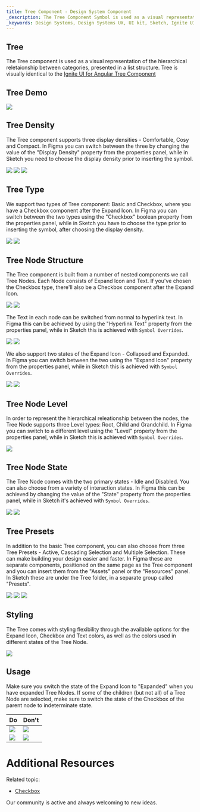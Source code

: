 ```yaml
---
title: Tree Component - Design System Component
_description: The Tree Component Symbol is used as a visual representation of the hierarchical reletaionship between categories, presented in a list structure.
_keywords: Design Systems, Design Systems UX, UI kit, Sketch, Ignite UI for Angular, Sketch to Angular, Sketch to Angular, Angular, Angular Design System, Export code from Sketch, Design Kits for Angular, Sketch HTML, Sketch to HTML, Sketch UI kits, Figma, Figma to Angular, Export code from Figma, Figma HTML, Figma to HTML, Figma UI kits
---
```


## Tree
The Tree component is used as a visual representation of the hierarchical reletaionship between categories, presented in a list structure.
Tree is visually identical to the [Ignite UI for Angular Tree Component](https://www.infragistics.com/products/ignite-ui-angular/angular/components/tree.html)

## Tree Demo

<img class="responsive-img" src="../images/tree_demo.png" srcset="../images/tree_demo@2x.png 2x" />

## Tree Density

The Tree component supports three display densities - Comfortable, Cosy and Compact. In Figma you can switch between the three by changing the value of the "Display Density" property from the properties panel, while in Sketch you need to choose the display density prior to inserting the symbol.

<img class="responsive-img" src="../images/tree_density_comfortable.png" srcset="../images/tree_density_comfortable@2x.png 2x" />
<img class="responsive-img" src="../images/tree_density_cosy.png" srcset="../images/tree_density_cosy@2x.png 2x" />
<img class="responsive-img" src="../images/tree_density_compact.png" srcset="../images/tree_density_compact@2x.png 2x" />

## Tree Type

We support two types of Tree component: Basic and Checkbox, where you have a Checkbox component after the Expand Icon. In Figma you can switch between the two types using the "Checkbox" boolean property from the properties panel, while in Sketch you have to choose the type prior to inserting the symbol, after choosing the display density.

<img class="responsive-img" src="../images/tree_type_basic.png" srcset="../images/tree_type_basic@2x.png 2x" />
<img class="responsive-img" src="../images/tree_type_checkbox.png" srcset="../images/tree_type_checkbox@2x.png 2x" />

## Tree Node Structure

The Tree component is built from a number of nested components we call Tree Nodes. Each Node consists of Expand Icon and Text. If you've chosen the Checkbox type, there'll also be a Checkbox component after the Expand Icon. 

<img class="responsive-img" src="../images/tree-node_basic.png" srcset="../images/tree-node_basic@2x.png 2x" />
<img class="responsive-img" src="../images/tree-node_checkbox.png" srcset="../images/tree-node_checkbox@2x.png 2x" />

The Text in each node can be switched from normal to hyperlink text. In Figma this can be achieved by using the "Hyperlink Text" property from the properties panel, while in Sketch this is achieved with `Symbol Overrides`. 

<img class="responsive-img" src="../images/tree-node_basic.png" srcset="../images/tree-node_basic@2x.png 2x" />
<img class="responsive-img" src="../images/tree-node_hyperlink.png" srcset="../images/tree-node_hyperlink@2x.png 2x" />

We also support two states of the Expand Icon - Collapsed and Expanded. In Figma you can switch between the two using the "Expand Icon" property from the properties panel, while in Sketch this is achieved with `Symbol Overrides`.

<img class="responsive-img" src="../images/tree-node_basic.png" srcset="../images/tree-node_basic@2x.png 2x" />
<img class="responsive-img" src="../images/tree-node_expanded.png" srcset="../images/tree-node_expanded@2x.png 2x" />

## Tree Node Level

In order to represent the hierarchical releationship between the nodes, the Tree Node supports three Level types: Root, Child and Grandchild. In Figma you can switch to a different level using the "Level" property from the properties panel, while in Sketch this is achieved with `Symbol Overrides`. 

<img class="responsive-img" src="../images/tree_demo.png" srcset="../images/tree_demo@2x.png 2x" />

## Tree Node State

The Tree Node comes with the two primary states - Idle and Disabled. You can also choose from a variety of interaction states. In Figma this can be achieved by changing the value of the "State" property from the properties panel, while in Sketch it's achieved with `Symbol Overrides`.

<img class="responsive-img" src="../images/tree-node_basic.png" srcset="../images/tree-node_basic@2x.png 2x" />
<img class="responsive-img" src="../images/tree-node_disabled.png" srcset="../images/tree-node_disabled@2x.png 2x" />

## Tree Presets

In addition to the basic Tree component, you can also choose from three Tree Presets - Active, Cascading Selection and Multiple Selection. These can make building your design easier and faster. In Figma these are separate components, positioned on the same page as the Tree component and you can insert them from the "Assets" panel or the "Resources" panel. In Sketch these are under the Tree folder, in a separate group called "Presets". 

<img class="responsive-img" src="../images/tree_presets_active.png" srcset="../images/tree_presets_active@2x.png 2x" />
<img class="responsive-img" src="../images/tree_presets_cascading-selection.png" srcset="../images/tree_presets_cascading-selection@2x.png 2x" />
<img class="responsive-img" src="../images/tree_presets_multiple-selection.png" srcset="../images/tree_presets_multiple-selection@2x.png 2x" />

## Styling

The Tree comes with styling flexibility through the available options for the Expand Icon, Checkbox and Text colors, as well as the colors used in different states of the Tree Node.

<img class="responsive-img" src="../images/tree_styling.png" srcset="../images/tree_styling@2x.png 2x" />

## Usage

Make sure you switch the state of the Expand Icon to "Expanded" when you have expanded Тree Nodes. If some of the children (but not all) of a Tree Node are selected, make sure to switch the state of the Checkbox of the parent node to indeterminate state.

| Do                                                                             | Don't                                                                              |
| ------------------------------------------------------------------------------ | ---------------------------------------------------------------------------------- |
| <img class="responsive-img" src="../images/tree_do1.png" srcset="../images/tree_do1@2x.png 2x" /> | <img class="responsive-img" src="../images/tree_dont1.png" srcset="../images/tree_dont1@2x.png 2x" /> |
| <img class="responsive-img" src="../images/tree_do2.png" srcset="../images/tree_do2@2x.png 2x" /> | <img class="responsive-img" src="../images/tree_dont2.png" srcset="../images/tree_dont2@2x.png 2x" /> |

# Additional Resources

Related topic:

- [Checkbox](../components/checkbox.md)
  <div class="divider--half"></div>

Our community is active and always welcoming to new ideas.








